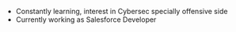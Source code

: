 

- Constantly learning, interest in Cybersec specially offensive side
- Currently working as Salesforce Developer

![]()
